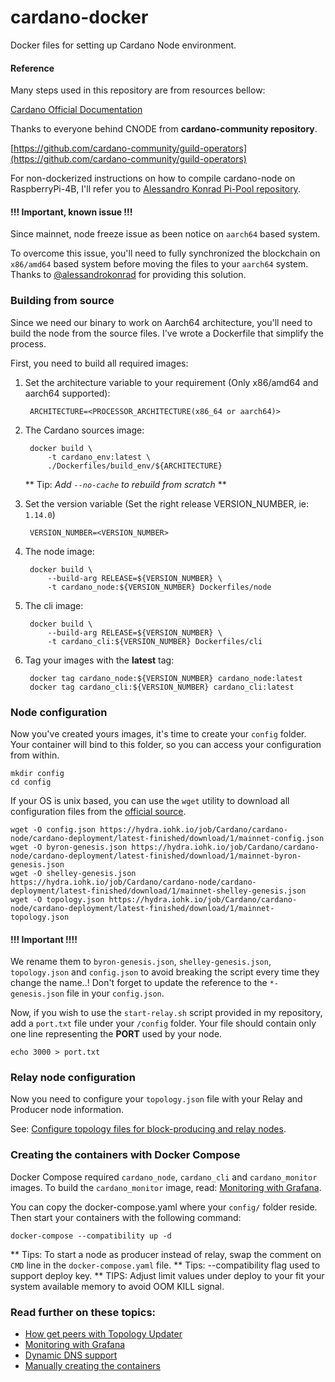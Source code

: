 # cardano-docker
Docker files for setting up Cardano Node environment.

#### Reference

Many steps used in this repository are from resources bellow:

[Cardano Official Documentation](https://docs.cardano.org/projects/cardano-node/en/latest/index.html)

Thanks to everyone behind CNODE from **cardano-community repository**.

[https://github.com/cardano-community/guild-operators](https://github.com/cardano-community/guild-operators)

For non-dockerized instructions on how to compile cardano-node on RaspberryPi-4B, I'll refer you to
[Alessandro Konrad Pi-Pool repository](https://github.com/alessandrokonrad/Pi-Pool).

#### !!! Important, known issue !!!

Since mainnet, node freeze issue as been notice on `aarch64` based system.

To overcome this issue, you'll need to fully synchronized the blockchain on `x86/amd64` based system before moving the
files to your `aarch64` system. Thanks to [@alessandrokonrad](https://github.com/alessandrokonrad) for providing
this solution.

### Building from source 

Since we need our binary to work on Aarch64 architecture, you'll need to build the node from the source files.
I've wrote a Dockerfile that simplify the process.

First, you need to build all required images:
  
1. Set the architecture variable to your requirement (Only x86/amd64 and aarch64 supported):
  
        ARCHITECTURE=<PROCESSOR_ARCHITECTURE(x86_64 or aarch64)>
  
2. The Cardano sources image:
        
        docker build \
            -t cardano_env:latest \
            ./Dockerfiles/build_env/${ARCHITECTURE}

    ** Tip: _Add `--no-cache` to rebuild from scratch_ **
        
3. Set the version variable (Set the right release VERSION_NUMBER, ie: `1.14.0`)

        VERSION_NUMBER=<VERSION_NUMBER>

4. The node image:

        docker build \
            --build-arg RELEASE=${VERSION_NUMBER} \
            -t cardano_node:${VERSION_NUMBER} Dockerfiles/node
        
5. The cli image:

        docker build \
            --build-arg RELEASE=${VERSION_NUMBER} \
            -t cardano_cli:${VERSION_NUMBER} Dockerfiles/cli
        
6. Tag your images with the **latest** tag:

        docker tag cardano_node:${VERSION_NUMBER} cardano_node:latest
        docker tag cardano_cli:${VERSION_NUMBER} cardano_cli:latest
                                     
### Node configuration

Now you've created yours images, it's time to create your `config` folder. Your container will bind to this folder,
so you can access your configuration from within.

    mkdir config
    cd config
        
If your OS is unix based, you can use the `wget` utility to download all configuration files from the
[official source](https://hydra.iohk.io/job/Cardano/cardano-node/cardano-deployment/latest-finished/download/1/index.html).

    wget -O config.json https://hydra.iohk.io/job/Cardano/cardano-node/cardano-deployment/latest-finished/download/1/mainnet-config.json
    wget -O byron-genesis.json https://hydra.iohk.io/job/Cardano/cardano-node/cardano-deployment/latest-finished/download/1/mainnet-byron-genesis.json
    wget -O shelley-genesis.json https://hydra.iohk.io/job/Cardano/cardano-node/cardano-deployment/latest-finished/download/1/mainnet-shelley-genesis.json
    wget -O topology.json https://hydra.iohk.io/job/Cardano/cardano-node/cardano-deployment/latest-finished/download/1/mainnet-topology.json

#### !!! Important !!!!
We rename them to `byron-genesis.json`, `shelley-genesis.json`, `topology.json` and `config.json` to avoid breaking the script every time they
change the name..! Don't forget to update the reference to the `*-genesis.json` file in your `config.json`.
        
Now, if you wish to use the `start-relay.sh` script provided in my repository, add a `port.txt` file under your `/config` 
folder. Your file should contain only one line representing the **PORT** used by your node. 
    
    echo 3000 > port.txt
    
### Relay node configuration

Now you need to configure your `topology.json` file with your Relay and Producer node information.

See: [Configure topology files for block-producing and relay nodes](https://docs.cardano.org/projects/cardano-node/en/latest/stake-pool-operations/core_relay.html).

### Creating the containers with Docker Compose

Docker Compose required `cardano_node`, `cardano_cli` and `cardano_monitor` images.
To build the `cardano_monitor` image, read: [Monitoring with Grafana](Docs/monitoring.md).

You can copy the docker-compose.yaml where your `config/` folder reside. Then start your containers with the 
following command:

    docker-compose --compatibility up -d

** Tips: To start a node as producer instead of relay, swap the comment on `CMD` line in the `docker-compose.yaml` file.
** Tips: --compatibility flag used to support deploy key.
** TIPS: Adjust limit values under deploy to your fit your system available memory to avoid OOM KILL signal.

### Read further on these topics:

- [How get peers with Topology Updater](Docs/topology.md)
- [Monitoring with Grafana](Docs/monitoring.md)
- [Dynamic DNS support](Docs/dynamic_dns.md)
- [Manually creating the containers](Docs/standalone-containers.md)
